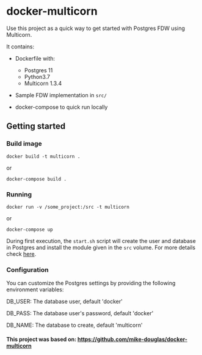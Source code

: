 # docker-multicorn

Use this project as a quick way to get started with Postgres FDW using Multicorn.

It contains:

* Dockerfile with:
    * Postgres 11
    * Python3.7
    * Multicorn 1.3.4

* Sample FDW implementation in `src/`

* docker-compose to quick run locally

## Getting started


### Build image


`docker build -t multicorn .`

or

`docker-compose build .`

### Running

`docker run -v /some_project:/src -t multicorn`

or

`docker-compose up`

During first execution, the `start.sh` script will create the user and database in Postgres and
install the module given in the `src` volume. For more details check [here](src/README.md). 

### Configuration

You can customize the Postgres settings by providing the following environment variables:

DB_USER: The database user, default 'docker'

DB_PASS: The database user's password, default 'docker'

DB_NAME: The database to create, default 'multicorn'

#### This project was based on: https://github.com/mike-douglas/docker-multicorn
